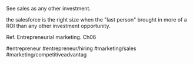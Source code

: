 See sales as any other investment.

the salesforce is the right size when the "last person" brought in more of a ROI than any other investment opportunity.

Ref. Entrepreneurial marketing. Ch06

#entrepreneur #entrepreneur/hiring #marketing/sales #marketing/competitiveadvantag 